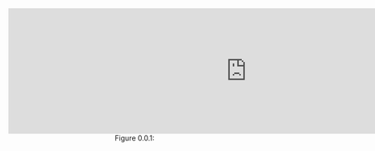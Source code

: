 
<iframe id="ChomskyCON_iframe" src="https://global.codio.com/opendsa/v5/jsav/iframe/v1/chomskycon.html" width="950" height="250" scrolling="yes" style="position: relative; top: 0px; border: 0; margin: 0; overflow: hidden;">Your browser does not support iframes.</iframe>
<br/>
<center>Figure 0.0.1: </center><br/>



